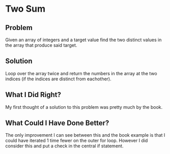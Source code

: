 # Two Sum

## Problem

Given an array of integers and a target value find the two distinct values in the array that produce said target.

## Solution

Loop over the array twice and return the numbers in the array at the two indices (if the indices are distinct from eachother).

## What I Did Right?

My first thought of a solution to this problem was pretty much by the book.

## What Could I Have Done Better?

The only improvement I can see between this and the book example is that I could have iterated 1 time fewer on the outer for loop. However I did consider this and put a check in the central if statement.